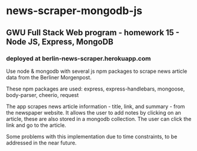 # news-scraper-mongodb-js

## GWU Full Stack Web program - homework 15 - Node JS, Express, MongoDB 

### deployed at berlin-news-scraper.herokuapp.com

  Use node &amp; mongodb with several js npm packages to scrape news 
  article data from the Berliner Morgenpost.
  
  These npm packages are used: 
  express, express-handlebars, mongoose, body-parser, cheerio, request
  
  The app scrapes news article information - title, link, and summary - 
  from the newspaper website.  It allows the user to add notes by clicking 
  on an article, these are also stored in a mongodb collection.  The user 
  can click the link and go to the article.
  
  Some problems with this implementation due to time constraints, to be 
  addressed in the near future.
                               
              
